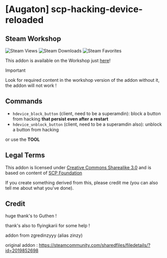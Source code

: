 # [Augaton] scp-hacking-device-reloaded

## Steam Workshop
![Steam Views](https://img.shields.io/steam/views/3302753364?color=red&style=for-the-badge)
![Steam Downloads](https://img.shields.io/steam/downloads/3302753364?color=red&style=for-the-badge)
![Steam Favorites](https://img.shields.io/steam/favorites/3302753364?color=red&style=for-the-badge)

This addon is available on the Workshop just [here](https://steamcommunity.com/sharedfiles/filedetails/?id=3302753364)!

> [!IMPORTANT]
> Look for required content in the workshop version of the addon without it, the addon will not work !

## Commands
+ `hdevice_block_button` (client, need to be a superamdin): block a button from hacking **that persist even after a restart**
+ `hdevice_unblock_button` (client, need to be a superamdin also): unblock a button from hacking

or use the **TOOL**

## Legal Terms
This addon is licensed under [Creative Commons Sharealike 3.0](https://creativecommons.org/licenses/by-sa/3.0/) and is based on content of [SCP Foundation](http://scp-wiki.wikidot.com/)

If you create something derived from this, please credit me (you can also tell me about what you've done).

## Credit
huge thank's to Guthen !

thank's also to flyingkarii for some help !

addon from zgredinzyyy (alias zinzy)

original addon : https://steamcommunity.com/sharedfiles/filedetails/?id=2019852698

